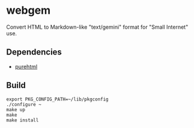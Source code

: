 # webgem

Convert HTML to Markdown-like "text/gemini" format for "Small Internet" use.

## Dependencies

* [purehtml](https://github.com/tleino/purehtml)

## Build

	export PKG_CONFIG_PATH=~/lib/pkgconfig
	./configure ~
	make up
	make
	make install
